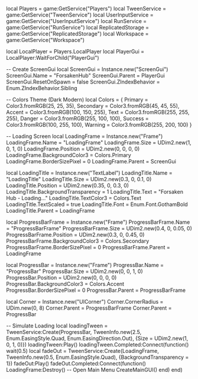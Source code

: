 
local Players = game:GetService("Players")
local TweenService = game:GetService("TweenService")
local UserInputService = game:GetService("UserInputService")
local RunService = game:GetService("RunService")
local ReplicatedStorage = game:GetService("ReplicatedStorage")
local Workspace = game:GetService("Workspace")

local LocalPlayer = Players.LocalPlayer
local PlayerGui = LocalPlayer:WaitForChild("PlayerGui")

-- Create ScreenGui
local ScreenGui = Instance.new("ScreenGui")
ScreenGui.Name = "ForsakenHub"
ScreenGui.Parent = PlayerGui
ScreenGui.ResetOnSpawn = false
ScreenGui.ZIndexBehavior = Enum.ZIndexBehavior.Sibling

-- Colors Theme (Dark Modern)
local Colors = {
    Primary = Color3.fromRGB(25, 25, 35),
    Secondary = Color3.fromRGB(45, 45, 55),
    Accent = Color3.fromRGB(100, 150, 255),
    Text = Color3.fromRGB(255, 255, 255),
    Danger = Color3.fromRGB(255, 100, 100),
    Success = Color3.fromRGB(100, 255, 100),
    Warning = Color3.fromRGB(255, 200, 100)
}

-- Loading Screen
local LoadingFrame = Instance.new("Frame")
LoadingFrame.Name = "LoadingFrame"
LoadingFrame.Size = UDim2.new(1, 0, 1, 0)
LoadingFrame.Position = UDim2.new(0, 0, 0, 0)
LoadingFrame.BackgroundColor3 = Colors.Primary
LoadingFrame.BorderSizePixel = 0
LoadingFrame.Parent = ScreenGui

local LoadingTitle = Instance.new("TextLabel")
LoadingTitle.Name = "LoadingTitle"
LoadingTitle.Size = UDim2.new(0.3, 0, 0.1, 0)
LoadingTitle.Position = UDim2.new(0.35, 0, 0.3, 0)
LoadingTitle.BackgroundTransparency = 1
LoadingTitle.Text = "Forsaken Hub - Loading..."
LoadingTitle.TextColor3 = Colors.Text
LoadingTitle.TextScaled = true
LoadingTitle.Font = Enum.Font.GothamBold
LoadingTitle.Parent = LoadingFrame

local ProgressBarFrame = Instance.new("Frame")
ProgressBarFrame.Name = "ProgressBarFrame"
ProgressBarFrame.Size = UDim2.new(0.4, 0, 0.05, 0)
ProgressBarFrame.Position = UDim2.new(0.3, 0, 0.45, 0)
ProgressBarFrame.BackgroundColor3 = Colors.Secondary
ProgressBarFrame.BorderSizePixel = 0
ProgressBarFrame.Parent = LoadingFrame

local ProgressBar = Instance.new("Frame")
ProgressBar.Name = "ProgressBar"
ProgressBar.Size = UDim2.new(0, 0, 1, 0)
ProgressBar.Position = UDim2.new(0, 0, 0, 0)
ProgressBar.BackgroundColor3 = Colors.Accent
ProgressBar.BorderSizePixel = 0
ProgressBar.Parent = ProgressBarFrame

local Corner = Instance.new("UICorner")
Corner.CornerRadius = UDim.new(0, 8)
Corner.Parent = ProgressBarFrame
Corner.Parent = ProgressBar

-- Simulate Loading
local loadingTween = TweenService:Create(ProgressBar, TweenInfo.new(2.5, Enum.EasingStyle.Quad, Enum.EasingDirection.Out), {Size = UDim2.new(1, 0, 1, 0)})
loadingTween:Play()
loadingTween.Completed:Connect(function()
    wait(0.5)
    local fadeOut = TweenService:Create(LoadingFrame, TweenInfo.new(0.5, Enum.EasingStyle.Quad), {BackgroundTransparency = 1})
    fadeOut:Play()
    fadeOut.Completed:Connect(function()
        LoadingFrame:Destroy()
        -- Open Main Menu
        CreateMainGUI()
    end)
end)
